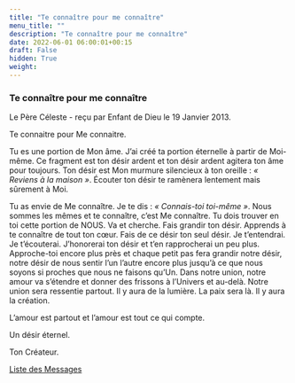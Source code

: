 ```yaml
---
title: "Te connaître pour me connaître"
menu_title: ""
description: "Te connaître pour me connaître"
date: 2022-06-01 06:00:01+00:15
draft: False
hidden: True
weight:
---
```

### Te connaître pour me connaître

Le Père Céleste - reçu par Enfant de Dieu le 19 Janvier 2013.

Te connaitre pour Me connaitre.

Tu es une portion de Mon âme. J’ai créé ta portion éternelle à partir de Moi-même. Ce fragment est ton désir ardent et ton désir ardent agitera ton âme pour toujours. Ton désir est Mon murmure silencieux à ton oreille : *« Reviens à la maison »*. Écouter ton désir te ramènera lentement mais sûrement à Moi.

Tu as envie de Me connaître. Je te dis : *« Connais-toi toi-même »*. Nous sommes les mêmes et te connaître, c’est Me connaître. Tu dois trouver en toi cette portion de NOUS. Va et cherche. Fais grandir ton désir. Apprends à te connaître de tout ton cœur. Fais de ce désir ton seul désir. Je t’entendrai. Je t’écouterai. J’honorerai ton désir et t’en rapprocherai un peu plus. Approche-toi encore plus près et chaque petit pas fera grandir notre désir, notre désir de nous sentir l’un l’autre encore plus jusqu’à ce que nous soyons si proches que nous ne faisons qu’Un. Dans notre union, notre amour va s’étendre et donner des frissons à l’Univers et au-delà. Notre union sera ressentie partout. Il y aura de la lumière. La paix sera là. Il y aura la création.

L’amour est partout et l’amour est tout ce qui compte.

Un désir éternel.

Ton Créateur.

[Liste des Messages](/fr-contemporary-messages/fr-contemporary-messages-by-date-order/fr-contemporary-messages-2013)
